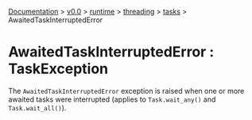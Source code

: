 [Documentation](/docs/documentation.md) >
 [v0.0](/docs/0.0/version.md) >
  [runtime](/docs/0.0/runtime/module.md) >
   [threading](/docs/0.0/runtime/threading/module.md) >
    [tasks](/docs/0.0/runtime/threading/tasks/module.md) >
     AwaitedTaskInterruptedError

# AwaitedTaskInterruptedError : TaskException

The `AwaitedTaskInterruptedError` exception is raised when one or more awaited tasks were interrupted (applies to `Task.wait_any()` and `Task.wait_all()`).
